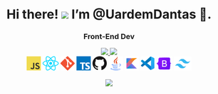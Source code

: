 <body>
  <center>
<h1 align="center">  Hi there! <img src="https://user-images.githubusercontent.com/42378118/110234147-e3259600-7f4e-11eb-95be-0c4047144dea.gif" width="30"> I’m @UardemDantas 🚀.</h1>
    <h3 align="center">Front-End Dev</h3>
    <div align="center"> 
    <a href="https://github.com/UardemDantas">
    <img height="160em" src="https://github-readme-stats.vercel.app/api?username=UardemDantas&show_icons=true&theme=synthwave&include_all_commits=true&count_private=true"/>
    <img height="170em" src="https://github-readme-stats.vercel.app/api/top-langs/?username=UardemDantas&layout=compact&langs_count=7&theme=synthwave">
      <br>
    <a href="https://en.wikipedia.org/wiki/JavaScript" title="JavaScript"><img src="icons/javascript.png" /></a>
    <a href="https://reactjs.org/" title="React"><img src="icons/react.png" /></a>
    <a href="https://git-scm.com/" title="Git"><img src="icons/git.png" /></a>
    <a href="https://www.typescriptlang.org/" title="TypeScript"><img src="icons/typescript.png" /></a>
    <a href="https://github.com/" title="GitHub"><img src="icons/github.png" /></a>
    <a href="https://docs.oracle.com/en/java/" title="Java"><img src="icons/java.png" /></a>
    <a href="https://kotlinlang.org/docs/home.html" title="Kotlin"><img src="icons/kotlin.png" /></a>
    <a href="https://code.visualstudio.com/" title="Visual Studio Code"><img src="icons/vscode.png" /></a>
    <a href="https://getbootstrap.com/" title="Bootstrap"><img src="icons/bootstrap.png" /></a>
    <a href="https://tailwindcss.com/" title="Tailwind"><img src="icons/tailwind.png" /></a>
     </div>
<br>
  
    
<div align="center">
 <img src="https://64.media.tumblr.com/e7c59bce08abe65bd93291badb7dee29/c7358fdd36a45966-34/s500x750/473ee7e917a27a2d093483dc5355ed5090685297.gif">
    </div>
  </center>
    </body>
   
